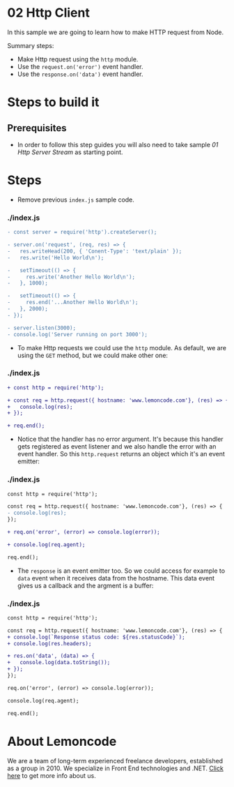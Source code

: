 # 02 Http Client

In this sample we are going to learn how to make HTTP request from Node.

Summary steps:

- Make Http request using the `http` module.
- Use the `request.on('error')` event handler.
- Use the `response.on('data')` event handler.

# Steps to build it

## Prerequisites

- In order to follow this step guides you will also need to take sample _01 Http Server Stream_ as starting point.

# Steps

- Remove previous `index.js` sample code.

### ./index.js

```diff
- const server = require('http').createServer();

- server.on('request', (req, res) => {
-   res.writeHead(200, { 'Conent-Type': 'text/plain' });
-   res.write('Hello World\n');

-   setTimeout(() => {
-     res.write('Another Hello World\n');
-   }, 1000);

-   setTimeout(() => {
-     res.end('...Another Hello World\n');
-   }, 2000);
- });

- server.listen(3000);
- console.log('Server running on port 3000');

```

- To make Http requests we could use the `http` module. As default, we are using the `GET` method, but we could make other one:

### ./index.js

```diff
+ const http = require('http');

+ const req = http.request({ hostname: 'www.lemoncode.com'}, (res) => {
+   console.log(res);
+ });

+ req.end();

```

- Notice that the handler has no error argument. It's because this handler gets registered as event listener and we also handle the error with an event handler. So this `http.request` returns an object which it's an event emitter:

### ./index.js

```diff
const http = require('http');

const req = http.request({ hostname: 'www.lemoncode.com'}, (res) => {
- console.log(res);
});

+ req.on('error', (error) => console.log(error));

+ console.log(req.agent);

req.end();

```

- The `response` is an event emitter too. So we could access for example to `data` event when it receives data from the hostname. This data event gives us a callback and the argment is a buffer:

### ./index.js

```diff
const http = require('http');

const req = http.request({ hostname: 'www.lemoncode.com'}, (res) => {
+ console.log(`Response status code: ${res.statusCode}`);
+ console.log(res.headers);

+ res.on('data', (data) => {
+   console.log(data.toString());
+ });
});

req.on('error', (error) => console.log(error));

console.log(req.agent);

req.end();

```

# About Lemoncode

We are a team of long-term experienced freelance developers, established as a group in 2010.
We specialize in Front End technologies and .NET. [Click here](http://lemoncode.net/services/en/#en-home) to get more info about us.
